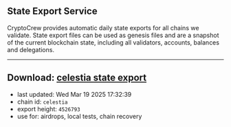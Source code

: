 ## State Export Service
CryptoCrew provides automatic daily state exports for all chains we validate. State export files can be used as genesis files and are a snapshot of the current blockchain state, including all validators, accounts, balances and delegations.

---
**Download: [celestia state export](https://dl-eu2.ccvalidators.com/SERVICE/celestia/celestia_export_4526793.json)**
---

- last updated: Wed Mar 19 2025 17:32:39
- chain id: `celestia`
- export height: `4526793`
- use for: airdrops, local tests, chain recovery
